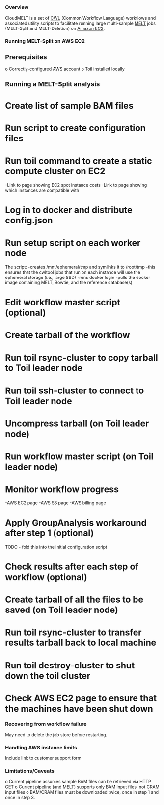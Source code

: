 
### Overview

CloudMELT is a set of [CWL][cwl] (Common Workflow Language) workflows and associated utility 
scripts to facilitate running large multi-sample [MELT][melt] jobs (MELT-Split and MELT-Deletion)
on [Amazon EC2][ec2].

[ec2]: https://aws.amazon.com/ec2/
[cwl]: https://www.commonwl.org/
[melt]: http://melt.igs.umaryland.edu

### Running MELT-Split on AWS EC2

## Prerequisites

o Correctly-configured AWS account
o Toil installed locally

## Running a MELT-Split analysis

# Create list of sample BAM files

# Run script to create configuration files

# Run toil command to create a static compute cluster on EC2

-Link to page showing EC2 spot instance costs
-Link to page showing which instances are compatible with 

# Log in to docker and distribute config.json

# Run setup script on each worker node
 The script:
   -creates /mnt/ephemeral/tmp and symlinks it to /root/tmp
    -this ensures that the cwltool jobs that run on each instance will use the ephemeral storage (i.e., large SSD)
   -runs docker login
   -pulls the docker image containing MELT, Bowtie, and the reference database(s)

# Edit workflow master script (optional)

# Create tarball of the workflow

# Run toil rsync-cluster to copy tarball to Toil leader node

# Run toil ssh-cluster to connect to Toil leader node

# Uncompress tarball (on Toil leader node)

# Run workflow master script (on Toil leader node)

# Monitor workflow progress
 -AWS EC2 page
 -AWS S3 page
 -AWS billing page

# Apply GroupAnalysis workaround after step 1 (optional)
 TODO - fold this into the initial configuration script

# Check results after each step of workflow (optional)

# Create tarball of all the files to be saved (on Toil leader node)

# Run toil rsync-cluster to transfer results tarball back to local machine

# Run toil destroy-cluster to shut down the toil cluster

# Check AWS EC2 page to ensure that the machines have been shut down


### Recovering from workflow failure

May need to delete the job store before restarting.


### Handling AWS instance limits.

Include link to customer support form.


### Limitations/Caveats

o Current pipeline assumes sample BAM files can be retrieved via HTTP GET
o Current pipeline (and MELT) supports only BAM input files, not CRAM input files
o BAM/CRAM files must be downloaded twice, once in step 1 and once in step 3.